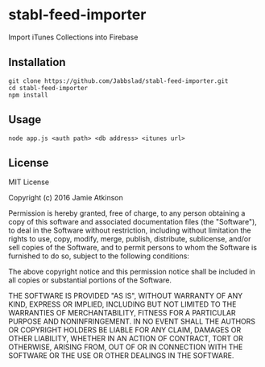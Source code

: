 # stabl-feed-importer

Import iTunes Collections into Firebase

## Installation

```
git clone https://github.com/Jabbslad/stabl-feed-importer.git
cd stabl-feed-importer
npm install
```

## Usage

`node app.js <auth path> <db address> <itunes url>`

## License

MIT License

Copyright (c) 2016 Jamie Atkinson

Permission is hereby granted, free of charge, to any person obtaining a copy
of this software and associated documentation files (the "Software"), to deal
in the Software without restriction, including without limitation the rights
to use, copy, modify, merge, publish, distribute, sublicense, and/or sell
copies of the Software, and to permit persons to whom the Software is
furnished to do so, subject to the following conditions:

The above copyright notice and this permission notice shall be included in all
copies or substantial portions of the Software.

THE SOFTWARE IS PROVIDED "AS IS", WITHOUT WARRANTY OF ANY KIND, EXPRESS OR
IMPLIED, INCLUDING BUT NOT LIMITED TO THE WARRANTIES OF MERCHANTABILITY,
FITNESS FOR A PARTICULAR PURPOSE AND NONINFRINGEMENT. IN NO EVENT SHALL THE
AUTHORS OR COPYRIGHT HOLDERS BE LIABLE FOR ANY CLAIM, DAMAGES OR OTHER
LIABILITY, WHETHER IN AN ACTION OF CONTRACT, TORT OR OTHERWISE, ARISING FROM,
OUT OF OR IN CONNECTION WITH THE SOFTWARE OR THE USE OR OTHER DEALINGS IN THE
SOFTWARE.
